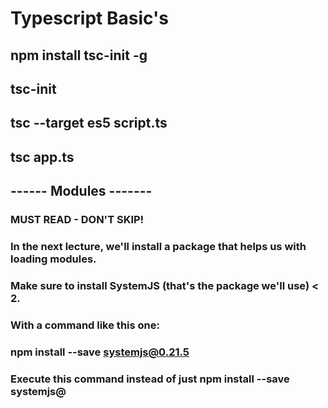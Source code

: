 # Typescript Basic's

## npm install tsc-init -g
## tsc-init
## tsc --target es5 script.ts 
## tsc app.ts

## ------ Modules -------
### MUST READ - DON'T SKIP!

### In the next lecture, we'll install a package that helps us with loading modules.

### Make sure to install SystemJS (that's the package we'll use) < 2.

### With a command like this one:

### npm install --save systemjs@0.21.5

### Execute this command instead of just npm install --save systemjs@

